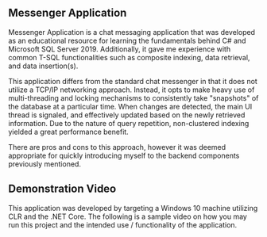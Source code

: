## Messenger Application
Messenger Application is a chat messaging application that was developed as an educational resource for learning the fundamentals behind C# and Microsoft SQL
Server 2019. Additionally, it gave me experience with common T-SQL functionalities such as composite indexing, data retrieval, and data insertion(s).

This application differs from the standard chat messenger in that it does not utilize a TCP/IP networking approach. Instead, it opts to make heavy
use of multi-threading and locking mechanisms to consistently take "snapshots" of the database at a particular time. When changes are detected, the
main UI thread is signaled, and effectively updated based on the newly retrieved information. Due to the nature of query repetition, non-clustered
indexing yielded a great performance benefit.

There are pros and cons to this approach, however it was deemed appropriate for quickly introducing myself to the backend components previously mentioned.

## Demonstration Video
This application was developed by targeting a Windows 10 machine utilizing CLR and the .NET Core. The following is a sample video on how you may run
this project and the intended use / functionality of the application.
